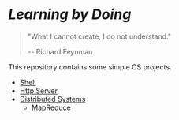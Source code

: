 # *Learning by Doing*
> "What I cannot create, I do not understand."
>
> -- Richard Feynman

This repository contains some simple CS projects.
  
  
- [Shell](https://github.com/yangxuhui/learningbydoing/tree/master/shell)
- [Http Server](https://github.com/yangxuhui/learningbydoing/tree/master/httpserver)
- [Distributed Systems](https://github.com/yangxuhui/learningbydoing/tree/master/distributed-systems)
    - [MapReduce](https://github.com/yangxuhui/learningbydoing/tree/master/distributed-systems/mapreduce)
